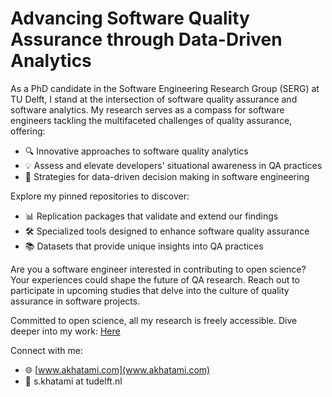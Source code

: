 # Advancing Software Quality Assurance through Data-Driven Analytics

As a PhD candidate in the Software Engineering Research Group (SERG) at TU Delft, I stand at the intersection of software quality assurance and software analytics. My research serves as a compass for software engineers tackling the multifaceted challenges of quality assurance, offering:

- 🔍 Innovative approaches to software quality analytics
- 💡 Assess and elevate developers' situational awareness in QA practices
- 🧠 Strategies for data-driven decision making in software engineering

Explore my pinned repositories to discover:
- 📊 Replication packages that validate and extend our findings
- 🛠️ Specialized tools designed to enhance software quality assurance
- 📚 Datasets that provide unique insights into QA practices

Are you a software engineer interested in contributing to open science? Your experiences could shape the future of QA research. Reach out to participate in upcoming studies that delve into the culture of quality assurance in software projects.

Committed to open science, all my research is freely accessible. Dive deeper into my work: [Here](www.akhatami.com/publications)

Connect with me:
- 🌐 [www.akhatami.com](www.akhatami.com)
- 📧 s.khatami at tudelft.nl
